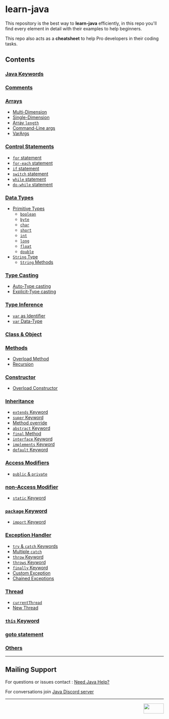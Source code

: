 # learn-java

This repository is the best way to **learn-java** efficiently, in this repo you'll find every element in detail with their examples to help beginners.

This repo also acts as a **cheatsheet** to help Pro developers in their coding tasks.


## Contents


### [Java Keywords](src/keywords.md)

### [Comments](src/comment/comment.java)

### [Arrays](src/arrays)
- [Multi-Dimension](src/arrays/multi-dim.java)
- [Single-Dimension](src/arrays/one-dim.java)
- [Array `length`](src/arrays/array_length.java)
- [Command-Line args](src/arrays/commandLine_args.java)
- [VarArgs](src/arrays/varArgs.java)

### [Control Statements](src/controlStatements)
- [`for` statement](src/controlStatements/forStatement/for_loop.java)
- [`for-each` statement](src/controlStatements/forStatements/forEach.java)
- [`if` statement](src/controlStatements/ifStatement/if_statement.java)
- [`switch` statement](src/controlStatements/switchStatement/switch_statement.java)
- [`while` statement](src/controlStatements/whileStatements/while_statement.java)
- [`do-while` statement](src/controlStatements/whileStatements/doWhile_statement.java)

### [Data Types](src/dataTypes)
- [Primitive Types](src/dataTypes/primitiveType)
    - [`boolean`](src/dataTypes/primitiveType/boolean_type.java)
    - [`byte`](src/dataTypes/primitiveType/byte_type.java)
    - [`char`](src/dataTypes/primitiveType/char_type.java)
    - [`short`](src/dataTypes/primitiveType/short_type.java)
    - [`int`](src/dataTypes/primitiveType/int_type.java)
    - [`long`](src/dataTypes/primitiveType/long_type.java)
    - [`float`](src/dataTypes/primitiveType/float_type.java)
    - [`double`](src/dataTypes/primitiveType/double_type.java)
- [`String` Type](src/dataTypes/stringType/stringDataType.java)
    - [`String` Methods](src/dataTypes/stringType/string_methods.java)

### [Type Casting](src/typeCasting)
- [Auto-Type casting](src/typeCasting/automatic.java)
- [Explicit-Type casting](src/typeCasting/explicit.java)

### [Type Inference](src/varTypeInference)
- [`var` as Identifier](src/varTypeInference/varIdentifier.java)
- [`var` Data-Type](src/varTypeInference/varType.java)

### [Class & Object](src/classesObjects/classObject.java)

### [Methods](src/method/methods.java)
- [Overload Method](src/method/overload_method.java)
- [Recursion](src/method/recursion.java)

### [Constructor](src/constructor/constructors.java)
- [Overload Constructor](src/constructor/overload_constructor.java)

### [Inheritance](src/inheritance/)
- [`extends` Keyword](src/inheritance/extends_keyword.java)
- [`super` Keyword](src/inheritance/super_keyword.java)
- [Method override](src/inheritance/method_overRide.java)
- [`abstract` Keyword](src/inheritance/abstract_keyword.java)
- [`final` Method](src/inheritance/final_method.java)
- [`interface` Keyword](src/inheritance/interface_keyword.java)
- [`implements` Keyword](src/inheritance/implements_keyword.java)
- [`default` Keyword](src/inheritance/default_keyword.java)

### [Access Modifiers](src/accessModifiers/)
- [`public` & `private`](src/accessModifiers/publicPrivate.java)

### [non-Access Modifier](src/nonAccessModifier/)
- [`static` Keyword](src/nonAccessModifier/staticKeyword.java)

### [`package` Keyword](src/packages/)
- [`import` Keyword](src/packages/p2/importDemo.java)

### [Exception Handler](src/exception/)
- [`try` & `catch` Keywords](src/exception/trycatch.java)
- [Multiple `catch`](src/exception/multicatch.java)
- [`throw` Keyword](src/exception/throw_keyword.java)
- [`throws` Keyword](src/exception/throws_keyword.java)
- [`finally` Keyword](src/exception/finally_keyword.java)
- [Custom Exception](src/exception/customException.java)
- [Chained Exceptions](src/exception/chainedExceptions.java)

### [Thread](src/thread/)
- [`currentThread`](src/thread/current_thread.java)
- [New Thread](src/thread/newThread.java)

### [`this` Keyword](src/thisKeyword/this_keyword.java)

### [goto statement](src/gotoStatement/goto_statement.java)

### [Others](src/others.md)

------------

## Mailing Support

For questions or issues contact : <a href="mailto:java_administrator_grp@oracle.com" subject="Email">Need Java Help?</a>

For conversations join <a href="https://javadiscord.net/" subject="Discord server">Java Discord server</a>

------------
<a href="https://mit-license.org/" title="License"><img src="https://upload.wikimedia.org/wikipedia/commons/0/0c/MIT_logo.svg" align="right" height="32" width="64"/></a>